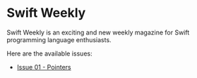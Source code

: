 Swift Weekly
============

Swift Weekly is an exciting and new weekly magazine for Swift programming language enthusiasts.

Here are the available issues:

- [Issue 01 - Pointers](issue01/)
